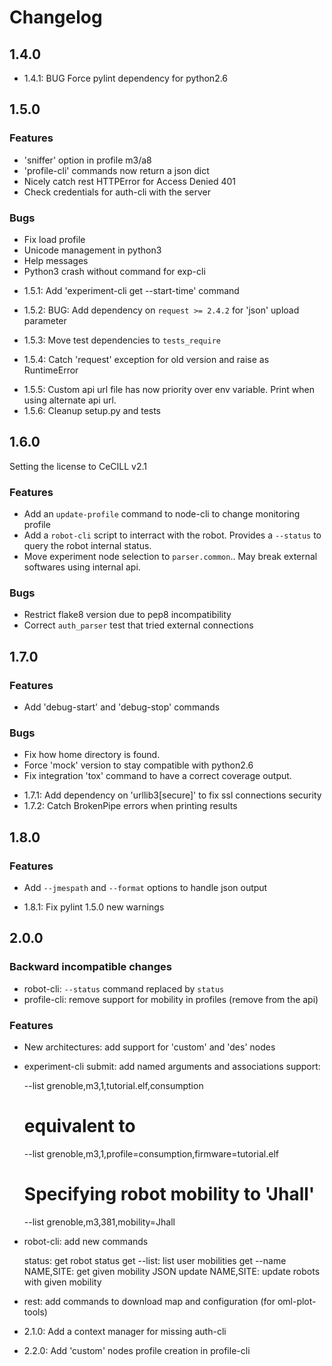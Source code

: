 Changelog
=========

1.4.0
-----

- 1.4.1: BUG Force pylint dependency for python2.6

1.5.0
-----

### Features ###

+ 'sniffer' option in profile m3/a8
+ 'profile-cli' commands now return a json dict
+ Nicely catch rest HTTPError for Access Denied 401
+ Check credentials for auth-cli with the server

### Bugs ###

- Fix load profile
- Unicode management in python3
- Help messages
- Python3 crash without command for exp-cli

+ 1.5.1: Add 'experiment-cli get --start-time' command
- 1.5.2: BUG: Add dependency on `request >= 2.4.2` for 'json' upload parameter
+ 1.5.3: Move test dependencies to `tests_require`
- 1.5.4: Catch 'request' exception for old version and raise as RuntimeError
+ 1.5.5: Custom api url file has now priority over env variable.
         Print when using alternate api url.
+ 1.5.6: Cleanup setup.py and tests


1.6.0
-----

Setting the license to CeCILL v2.1

### Features ###

+ Add an `update-profile` command to node-cli to change monitoring profile
+ Add a `robot-cli` script to interract with the robot.
  Provides a `--status` to query the robot internal status.
+ Move experiment node selection to `parser.common`..
  May break external softwares using internal api.

### Bugs ###

- Restrict flake8 version due to pep8 incompatibility
- Correct `auth_parser` test that tried external connections

1.7.0
-----

### Features ###

+ Add 'debug-start' and 'debug-stop' commands

### Bugs ###

- Fix how home directory is found.
- Force 'mock' version to stay compatible with python2.6
- Fix integration 'tox' command to have a correct coverage output.

+ 1.7.1: Add dependency on 'urllib3[secure]' to fix ssl connections security
+ 1.7.2: Catch BrokenPipe errors when printing results


1.8.0
-----

### Features ###

+ Add `--jmespath` and `--format` options to handle json output

+ 1.8.1: Fix pylint 1.5.0 new warnings


2.0.0
-----

### Backward incompatible changes ###

- robot-cli: `--status` command replaced by `status`
- profile-cli: remove support for mobility in profiles (remove from the api)

### Features ###

+ New architectures: add support for 'custom' and 'des' nodes
+ experiment-cli submit: add named arguments and associations support:

    --list grenoble,m3,1,tutorial.elf,consumption
    # equivalent to
    --list grenoble,m3,1,profile=consumption,firmware=tutorial.elf

    # Specifying robot mobility to 'Jhall'
    --list grenoble,m3,381,mobility=Jhall
+ robot-cli: add new commands

    status: get robot status
    get --list: list user mobilities
    get --name NAME,SITE: get given mobility JSON
    update NAME,SITE: update robots with given mobility

+ rest: add commands to download map and configuration (for oml-plot-tools)

+ 2.1.0: Add a context manager for missing auth-cli
+ 2.2.0: Add 'custom' nodes profile creation in profile-cli
